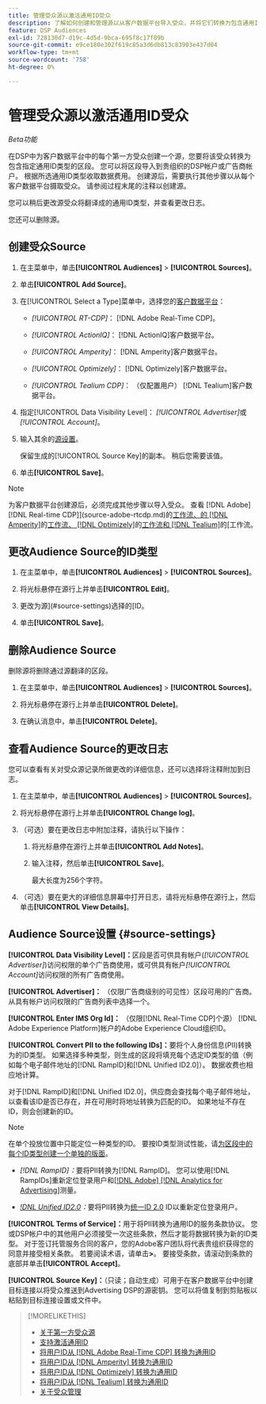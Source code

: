 ```yaml
---
title: 管理受众源以激活通用ID受众
description: 了解如何创建和管理源以从客户数据平台导入受众，并将它们转换为包含通用ID的区段。
feature: DSP Audiences
exl-id: 728130d7-d19c-4d5d-9bca-695f8c17f89b
source-git-commit: e9ce180e302f619c85a3d6db813c83903e437d04
workflow-type: tm+mt
source-wordcount: '758'
ht-degree: 0%

---
```


# 管理受众源以激活通用ID受众

*Beta功能*

在DSP中为客户数据平台中的每个第一方受众创建一个源，您要将该受众转换为包含指定通用ID类型的区段。 您可以将区段导入到贵组织的DSP帐户或广告商帐户。 根据所选通用ID类型收取数据费用。 创建源后，需要执行其他步骤以从每个客户数据平台摄取受众。 请参阅过程末尾的注释以创建源。

您可以稍后更改源受众将翻译成的通用ID类型，并查看更改日志。

您还可以删除源。

## 创建受众Source

<!-- Not sure about this

You can create one source for each combination of universal ID partner and data visibility level.

-->

1. 在主菜单中，单击&#x200B;**[!UICONTROL Audiences]** > **[!UICONTROL Sources]**。

1. 单击&#x200B;**[!UICONTROL Add Source]**。

1. 在[!UICONTROL Select a Type]菜单中，选择您的[客户数据平台](source-about.md)：

   * *[!UICONTROL RT-CDP]*： [!DNL Adobe Real-Time CDP]。

   * *[!UICONTROL ActionIQ]*： [!DNL ActionIQ]客户数据平台。

   * *[!UICONTROL Amperity]*： [!DNL Amperity]客户数据平台。

   * *[!UICONTROL Optimizely]*： [!DNL Optimizely]客户数据平台。

   * *[!UICONTROL Tealium CDP]*： （仅配置用户） [!DNL Tealium]客户数据平台。

1. 指定[!UICONTROL Data Visibility Level]： *[!UICONTROL Advertiser]*&#x200B;或&#x200B;*[!UICONTROL Account]*。

1. 输入其余的[源设置](#source-settings)。

   保留生成的[!UICONTROL Source Key]的副本。 稍后您需要该值。

1. 单击&#x200B;**[!UICONTROL Save]**。

>[!NOTE]
>
>为客户数据平台创建源后，必须完成其他步骤以导入受众。 查看 [!DNL Adobe] [!DNL Real-time CDP]](source-adobe-rtcdp.md)的[工作流、<!-- the [workflow for [!DNL ActionIQ]](source-actioniq.md), -->的 [!DNL Amperity]](source-amperity.md)的[工作流、 [!DNL Optimizely]](source-optimizely.md)的[工作流和 [!DNL Tealium]](source-tealium.md)的[工作流。

## 更改Audience Source的ID类型

<!-- Clarify this:
All changes to universal IDs translated from the source are applied after you save the the source record. For example, if a new ID is added, any hashed email addresses shared before making the changes aren't converted. Similarly, if an ID is removed, we don't delete any historical data from the segments shared through the source.

OR 

All changes to universal IDs translated from the source are applied after you save the the source record. For example, if you add a new ID type, then we convert hashed email addresses shared before making the changes to the new ID type. Similarly, if you remove an ID type, then we delete any historical IDs of that type from the segments shared through the source.

-->

1. 在主菜单中，单击&#x200B;**[!UICONTROL Audiences]** > **[!UICONTROL Sources]**。

1. 将光标悬停在源行上并单击&#x200B;**[!UICONTROL Edit]**。

1. 更改为源](#source-settings)选择的[ID。

1. 单击&#x200B;**[!UICONTROL Save]**。

## 删除Audience Source

删除源将删除通过源翻译的区段。<!-- Will performance data for the segment still be available in any types of reports?  If yes, which? -->

1. 在主菜单中，单击&#x200B;**[!UICONTROL Audiences]** > **[!UICONTROL Sources]**。

1. 将光标悬停在源行上并单击&#x200B;**[!UICONTROL Delete]**。

1. 在确认消息中，单击&#x200B;**[!UICONTROL Delete]**。

## 查看Audience Source的更改日志

您可以查看有关对受众源记录所做更改的详细信息，还可以选择将注释附加到日志。

1. 在主菜单中，单击&#x200B;**[!UICONTROL Audiences]** > **[!UICONTROL Sources]**。

1. 将光标悬停在源行上并单击&#x200B;**[!UICONTROL Change log]**。

1. （可选）要在更改日志中附加注释，请执行以下操作：

   1. 将光标悬停在源行上并单击&#x200B;**[!UICONTROL Add Notes]**。

   1. 输入注释，然后单击&#x200B;**[!UICONTROL Save]**。

      最大长度为256个字符。

1. （可选）要在更大的详细信息屏幕中打开日志，请将光标悬停在源行上，然后单击&#x200B;**[!UICONTROL View Details]**。

## Audience Source设置 {#source-settings}

**[!UICONTROL Data Visibility Level]：**&#x200B;区段是否可供具有帐户(*[!UICONTROL Advertiser]*)访问权限的单个广告商使用，或可供具有帐户&#x200B;*[!UICONTROL Account]*&#x200B;访问权限的所有广告商使用。

**[!UICONTROL Advertiser]：** （仅限广告商级别的可见性）区段可用的广告商。 从具有帐户访问权限的广告商列表中选择一个。

**[!UICONTROL Enter IMS Org Id]：** （仅限[!DNL Real-Time CDP]个源） [!DNL Adobe Experience Platform]帐户的Adobe Experience Cloud组织ID。

**[!UICONTROL Convert PII to the following IDs]：**&#x200B;要将个人身份信息(PII)转换为的ID类型。 如果选择多种类型，则生成的区段将填充每个选定ID类型的值（例如每个电子邮件地址的[!DNL RampID]和[!DNL Unified ID2.0]）。 数据收费也相应地计算。

对于[!DNL RampID]和[!DNL Unified ID2.0]，供应商会查找每个电子邮件地址，以查看该ID是否已存在，并在可用时将地址转换为匹配的ID。 如果地址不存在ID，则会创建新的ID。

>[!NOTE]
>
>在单个投放位置中只能定位一种类型的ID。 要按ID类型测试性能，请[为区段中的每个ID类型创建一个单独的版面](/help/dsp/campaign-management/placements/placement-create.md)。

* *[!DNL RampID]：*&#x200B;要将PII转换为[!DNL RampID]。 您可以使用[!DNL RampIDs]重新定位登录用户和[[!DNL Adobe] [!DNL Analytics for Advertising]](/help/integrations/analytics/overview.md)测量。

* *[!DNL Unified ID2.0](Beta)：*&#x200B;要将PII转换为[统一ID 2.0](https://unifiedid.com) ID以重新定位登录用户。

<!-- Later
* *[!DNL ID5] (Beta):* To convert PII to an [!DNL ID5] ID. You can use [!DNL ID5] IDs for retargeting logging-in users and for [[!DNL Adobe] [!DNL Analytics for Advertising]](/help/integrations/analytics/overview.md) measurement.

-->

**[!UICONTROL Terms of Service]：**&#x200B;用于将PII转换为通用ID的服务条款协议。 您或DSP帐户中的其他用户必须接受一次这些条款，然后才能将数据转换为新的ID类型。 对于签订托管服务合同的客户，您的Adobe客户团队将代表贵组织获得您的同意并接受相关条款。 若要阅读术语，请单击&#x200B;**>**。 要接受条款，请滚动到条款的底部并单击&#x200B;**[!UICONTROL Accept]**。

**[!UICONTROL Source Key]：**（只读；自动生成）可用于在客户数据平台中创建目标连接以将受众推送到Advertising DSP的源密钥。 您可以将值复制到剪贴板以粘贴到目标连接设置或文件中。

>[!MORELIKETHIS]
>
>* [关于第一方受众源](source-about.md)
>* [支持激活通用ID](/help/dsp/audiences/universal-ids.md)
>* [将用户ID从 [!DNL Adobe Real-Time CDP] 转换为通用ID](/help/dsp/audiences/sources/source-adobe-rtcdp.md)
>* [将用户ID从 [!DNL Amperity] 转换为通用ID](/help/dsp/audiences/sources/source-amperity.md)
>* [将用户ID从 [!DNL Optimizely] 转换为通用ID](/help/dsp/audiences/sources/source-optimizely.md)
>* [将用户ID从 [!DNL Tealium] 转换为通用ID](/help/dsp/audiences/sources/source-tealium.md)
>* [关于受众管理](/help/dsp/audiences/audience-about.md)
